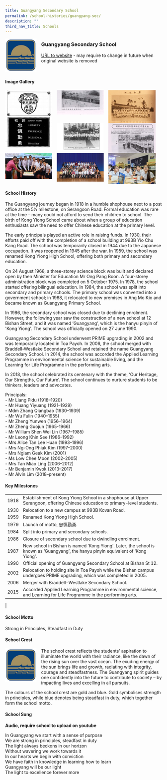```yaml
---
title: Guangyang Secondary School
permalink: /school-histories/guangyang-sec/
description: ""
third_nav_title: Schools
---
```

<img src="/images/guangyangsec1.jpg" style="width:20%;margin-right:15px;" align = "left">

### **Guangyang Secondary School**
[URL to website](https://guangyangsec.moe.edu.sg/) - may require to change in future when original website is removed

<br clear="left">

#### **Image Gallery**

<p><a href="/images/guangyangsec2.jpg">  
<img src="/images/guangyangsec2.jpg" style="width:30%;margin-right:15px;" align = "left">
</a></p>

<p><a href="/images/guangyangsec3.jpg">  
<img src="/images/guangyangsec3.jpg" style="width:30%;margin-right:15px;" align = "left">
</a></p>

<p><a href="/images/guangyangsec4.jpg">  
<img src="/images/guangyangsec4.jpg" style="width:30%;margin-right:15px;" align = "left">
</a></p>

<p><a href="/images/guangyangsec6.jpg">  
<img src="/images/guangyangsec6.jpg" style="width:30%;margin-right:15px;" align = "left">
</a></p>

<p><a href="/images/guangyangsec7.jpg">  
<img src="/images/guangyangsec7.jpg" style="width:30%;margin-right:15px;" align = "left">
</a></p>

<p><a href="/images/guangyangsec8.jpg">  
<img src="/images/guangyangsec8.jpg" style="width:30%;margin-right:15px;" align = "left">
</a></p>

<p><a href="/images/guangyangsec9.jpg">  
<img src="/images/guangyangsec9.jpg" style="width:30%;margin-right:15px;" align = "left">
</a></p>

<p><a href="/images/guangyangsec10.jpg">  
<img src="/images/guangyangsec10.jpg" style="width:30%;margin-right:15px;" align = "left">
</a></p>

<br clear="left">

#### **School History**
The Guangyang journey began in 1918 in a humble shophouse next to a post office at the 5½ milestone, on Serangoon Road. Formal education was rare at the time – many could not afford to send their children to school. The birth of Kong Yiong School came about when a group of education enthusiasts saw the need to offer Chinese education at the primary level.

The early principals played an active role in raising funds. In 1930, their efforts paid off with the completion of a school building at 993B Yio Chu Kang Road. The school was temporarily closed in 1944 due to the Japanese occupation. It was reopened in 1945 after the war. In 1959, the school was renamed Kong Yiong High School, offering both primary and secondary education.

On 24 August 1968, a three-storey science block was built and declared open by then Minister for Education Mr Ong Pang Boon. A four-storey administration block was completed on 5 October 1975. In 1978, the school started offering bilingual education. In 1984, the school was split into secondary and primary schools. The primary school was converted into a government school; in 1988, it relocated to new premises in Ang Mo Kio and became known as Guangyang Primary School.

In 1986, the secondary school was closed due to declining enrolment. However, the following year saw the construction of a new school at 12 Bishan Street, and it was named ‘Guangyang’, which is the hanyu pinyin of 'Kong Yiong'. The school was officially opened on 27 June 1990.

Guangyang Secondary School underwent PRIME upgrading in 2002 and was temporarily located in Toa Payoh. In 2006, the school merged with Braddell-Westlake Secondary School and retained the name Guangyang Secondary School. In 2014, the school was accorded the Applied Learning Programme in environmental science for sustainable living, and the Learning for Life Programme in the performing arts.

In 2018, the school celebrated its centenary with the theme, ‘Our Heritage, Our Strengths, Our Future’. The school continues to nurture students to be thinkers, leaders and advocates.

Principals:<br>
\- Mr Liang Pidu (1918–1920)<br>
\- Mr Huang Yiyuang (1921–1929)<br>
\- Mdm Zhang Qiangbao (1930–1939)<br>
\- Mr Wu Fulin (1940–1955)<br>
\- Mr Zheng Yunwen (1956–1964)<br>
\- Mr Zheng Guojun (1965-1966)<br>
\- Mr William Shen Wei Lin (1967–1985)<br>
\- Mr Leong Khin See (1986–1992)<br>
\- Mrs Alice Tan Lee Huan (1993–1996)<br>
\- Mrs Ng-Ong Phiak Kim (1997–2000)<br>
\- Mrs Ngiam Geak Kim (2001)<br>
\- Ms Low Chee Moon (2002–2005)<br>
\- Mrs Tan Miao Ling (2006–2012)<br>
\- Mr Benjamin Kwok (2013–2017)<br>
\- Mr Alvin Lim (2018–present)

#### **Key Milestones**

|  |  |
|:---:|---|
| 1918 | Establishment of Kong Yiong School in a shophouse at Upper Serangoon, offering Chinese education to primary-level students. |
| 1930 | Relocation to a new campus at 993B Kovan Road. |
| 1959 | Renamed Kong Yiong High School. |
| 1979 | Launch of motto, 忠慎勤勇. |
| 1984 | Split into primary and secondary schools. |
| 1986 | Closure of secondary school due to dwindling enrolment. |
| 1987 | New school in Bishan is named ‘Kong Yiong’. Later, the school is known as ‘Guangyang’, the hanyu pinyin equivalent of ‘Kong Yiong’. |
| 1990 | Official opening of Guangyang Secondary School at Bishan St 12. |
| 2002 | Relocation to holding site in Toa Payoh while the Bishan campus undergoes PRIME upgrading, which was completed in 2005. |
| 2006 | Merger with Braddell-Westlake Secondary School. |
| 2015 | Accorded Applied Learning Programme in environmental science, and Learning for Life Programme in the performing arts. |
|

#### **School Motto**
Strong in Principles, Steadfast in Duty

#### **School Crest**
<img src="/images/guangyangsec1.jpg" style="width:20%;margin-right:15px;" align = "left">

The school crest reflects the students’ aspiration to illuminate the world with their radiance, like the dawn of the rising sun over the vast ocean. The exuding energy of the sun brings life and growth, radiating with integrity, courage and steadfastness. The Guangyang spirit guides one confidently into the future to contribute to society – by impacting lives and excelling in all pursuits.

The colours of the school crest are gold and blue. Gold symbolises strength in principles, while blue denotes being steadfast in duty, which together form the school motto.

#### **School Song**
**Audio, require school to upload on youtube**

In Guangyang we start with a sense of purpose<br>
We are strong in principles, steadfast in duty<br>
The light always beckons in our horizon<br>
Without wavering we work towards it<br>
In our hearts we begin with conviction<br>
We have faith in knowledge in learning how to learn<br>
Guangyang will be our light<br>
The light to excellence forever more